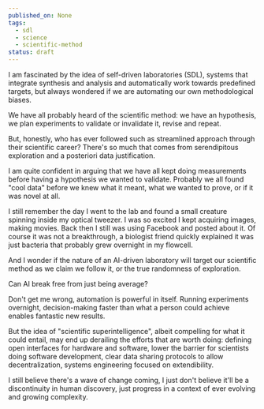 ```yaml
---
published_on: None
tags:
  - sdl
  - science
  - scientific-method
status: draft
---
```

I am fascinated by the idea of self-driven laboratories (SDL), systems that integrate synthesis and analysis and automatically work towards predefined targets, but always wondered if we are automating our own methodological biases. 

We have all probably heard of the scientific method: we have an hypothesis, we plan experiments to validate or invalidate it, revise and repeat. 

But, honestly, who has ever followed such as streamlined approach through their scientific career? There's so much that comes from serendipitous exploration and a posteriori data justification. 

I am quite confident in arguing that we have all kept doing measurements before having a hypothesis we wanted to validate. Probably we all found "cool data" before we knew what it meant, what we wanted to prove, or if it was novel at all. 

I still remember the day I went to the lab and found a small creature spinning inside my optical tweezer. I was so excited I kept acquiring images, making movies. Back then I still was using Facebook and posted about it. Of course it was not a breakthrough, a biologist friend quickly explained it was just bacteria that probably grew overnight in my flowcell. 

And I wonder if the nature of an AI-driven laboratory will target our scientific method as we claim we follow it, or the true randomness of exploration. 

Can AI break free from just being average? 

Don't get me wrong, automation is powerful in itself. Running experiments overnight, decision-making faster than what a person could achieve enables fantastic new results. 

But the idea of "scientific superintelligence", albeit compelling for what it could entail, may end up derailing the efforts that are worth doing: defining open interfaces for hardware and software, lower the barrier for scientists doing software development, clear data sharing protocols to allow decentralization, systems engineering focused on extendibility. 

I still believe there's a wave of change coming, I just don't believe it'll be a discontinuity in human discovery, just progress in a context of ever evolving and growing complexity. 